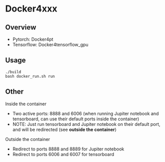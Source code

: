 # Docker4xxx

## Overview
- Pytorch: Docker4pt
- Tensorflow: Docker4tensorflow_gpu

## Usage
```
./build
bash docker_run.sh run
```

## Other
Inside the container
- Two active ports: 8888 and 6006 (when running Jupiter notebook and tensorboard, can use their default ports inside the container)
- NOTE: Just run tensorboard and Jupiter notebook on their default port, and will be redirected (see **outside the container**)

Outside the container
- Redirect to ports 8888 and 8889 for Jupiter notebook
- Redirect to ports 6006 and 6007 for tensorboard